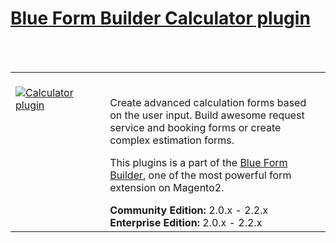 <html>
<html>
<h1><a href="https://www.blueformbuilder.com/blue-form-builder-calculator.html">Blue Form Builder Calculator plugin</a></h1>
<br/><br/>
<table>
  <td width="30%" valign="top"style="border: none; ">
    <br><a href="https://www.blueformbuilder.com/blue-form-builder-calculator.html"><img src="https://www.blueformbuilder.com/pub/media/catalog/product/cache/5b184dbc4466ff75e0c23e054179cc32/b/l/blueformbuilder-calculator.png" alt="Calculator plugin" aria-labelledby="labelledby1538122369580" class="fotorama__img" aria-hidden="false"/><p>
      <td style="border:none;"></br>
        <div class="product attribute overview">
          <div class="valune">
  <p>
Create advanced calculation forms based on the user input. Build awesome request service and booking forms or create complex estimation forms.</p>
<p>This plugins is a part of the <a href="https://www.blueformbuilder.com/magento-2-form-builder.html">Blue Form Builder</a>, one of the most powerful form extension on Magento2.</p>
          <ul class="firebase-list">
</div>
</div>
<div class="compatibility">
<span class="compatibility"><b>Community Edition:</b> 2.0.x - 2.2.x
<b>Enterprise Edition:</b> 2.0.x - 2.2.x</span>
</div></td>
 </tr>
</table>
<br/>
  
